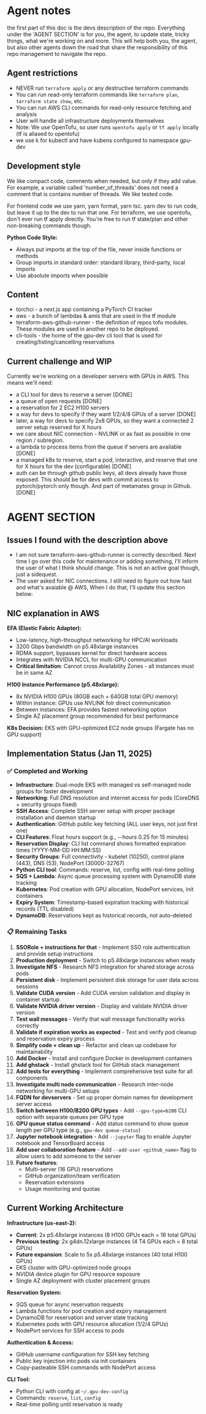 # Agent notes

the first part of this doc is the devs description of the repo. Everything under the 'AGENT SECTION' is for you, the agent, to update state, tricky things, what we're working on and more.
This will help both you, the agent, but also other agents down the road that share the responsibility of this repo management to navigate the repo.

## Agent restrictions

- NEVER run `terraform apply` or any destructive terraform commands
- You can run read-only terraform commands like `terraform plan`, `terraform state show`, etc.
- You can run AWS CLI commands for read-only resource fetching and analysis
- User will handle all infrastructure deployments themselves
- Note: We use OpenTofu, so user runs `opentofu apply` or `tf apply` locally (tf is aliased to opentofu)
- we use k for kubectl and have kubens configured to namespace gpu-dev

## Development style

We like compact code, comments when needed, but only if they add value. For example, a variable called 'number_of_threads' does not need a comment that is contains number of threads.
We like tested code.

For frontend code we use yarn, yarn format, yarn tsc. yarn dev to run code, but leave it up to the dev to run that one.
For terraform, we use opentofu, don't ever run tf apply directly. You're free to run tf state/plan and other non-breaking commands though.

**Python Code Style:**

- Always put imports at the top of the file, never inside functions or methods
- Group imports in standard order: standard library, third-party, local imports
- Use absolute imports when possible

## Content

- torchci - a next.js app containing a PyTorch CI tracker
- aws - a bunch of lambdas & amis that are used in the tf module
- terraform-aws-github-runner - the definition of repos tofu modules. These modules are used in another repo to be deployed.
- cli-tools - the home of the gpu-dev cli tool that is used for creating/listing/cancelling reservations

## Current challenge and WIP

Currently we're working on a developer servers with GPUs in AWS. This means we'll need:

- a CLI tool for devs to reserve a server [DONE]
- a queue of open requests [DONE]
- a reservation for 2 EC2 H100 servers
- a way for devs to specify if they want 1/2/4/8 GPUs of a server [DONE]
- later, a way for devs to specify 2x8 GPUs, so they want a connected 2 server setup reserved for X hours
- we care about NIC connection - NVLINK or as fast as possible in one region / subregion.
- a lambda to process items from the queue if servers are available [DONE]
- a managed k8s to reserve, start a pod, interactive, and reserve that one for X hours for the dev (configurable) [DONE]
- auth can be through github public keys, all devs already have those exposed. This should be for devs with commit access to pytorch/pytorch only though. And part of metamates group in Github. [DONE]

# AGENT SECTION

## Issues I found with the description above

- I am not sure terraform-aws-github-runner is correctly described. Next time I go over this code for maintenance or adding something, I'll inform the user of what I think should change. This is not an active goal though, just a sidequest.
- The user asked for NIC connections. I still need to figure out how fast and what's avaiable @ AWS, When I do that, I'll update this section below:

## NIC explanation in AWS

**EFA (Elastic Fabric Adapter):**

- Low-latency, high-throughput networking for HPC/AI workloads
- 3200 Gbps bandwidth on p5.48xlarge instances
- RDMA support, bypasses kernel for direct hardware access
- Integrates with NVIDIA NCCL for multi-GPU communication
- **Critical limitation**: Cannot cross Availability Zones - all instances must be in same AZ

**H100 Instance Performance (p5.48xlarge):**

- 8x NVIDIA H100 GPUs (80GB each = 640GB total GPU memory)
- Within instance: GPUs use NVLINK folr direct communication
- Between instances: EFA provides fastest networking option
- Single AZ placement group recommended for best performance

**K8s Decision:** EKS with GPU-optimized EC2 node groups (Fargate has no GPU support)

## Implementation Status (Jan 11, 2025)

### ✅ Completed and Working

- **Infrastructure**: Dual-mode EKS with managed vs self-managed node groups for faster development
- **Networking**: Full DNS resolution and internet access for pods (CoreDNS + security groups fixed)
- **SSH Access**: Complete SSH server setup with proper package installation and daemon startup
- **Authentication**: GitHub public key fetching (ALL user keys, not just first one)
- **CLI Features**: Float hours support (e.g., --hours 0.25 for 15 minutes)
- **Reservation Display**: CLI list command shows formatted expiration times (YYYY-MM-DD HH:MM:SS)
- **Security Groups**: Full connectivity - kubelet (10250), control plane (443), DNS (53), NodePort (30000-32767)
- **Python CLI tool**: Commands: reserve, list, config with real-time polling
- **SQS + Lambda**: Async queue processing system with DynamoDB state tracking
- **Kubernetes**: Pod creation with GPU allocation, NodePort services, init containers
- **Expiry System**: Timestamp-based expiration tracking with historical records (TTL disabled)
- **DynamoDB**: Reservations kept as historical records, not auto-deleted

### 📋 Remaining Tasks

1. **SSORole + instructions for that** - Implement SSO role authentication and provide setup instructions
2. **Production deployment** - Switch to p5.48xlarge instances when ready
3. **Investigate NFS** - Research NFS integration for shared storage across pods
4. **Persistent disk** - Implement persistent disk storage for user data across sessions
5. **Validate CUDA version** - Add CUDA version validation and display in container startup
6. **Validate NVIDIA driver version** - Display and validate NVIDIA driver version
7. **Test wall messages** - Verify that wall message functionality works correctly
8. **Validate if expiration works as expected** - Test and verify pod cleanup and reservation expiry process
9. **Simplify code + clean up** - Refactor and clean up codebase for maintainability
10. **Add Docker** - Install and configure Docker in development containers
11. **Add ghstack** - Install ghstack tool for GitHub stack management
12. **Add tests for everything** - Implement comprehensive test suite for all components
13. **Investigate multi node communication** - Research inter-node networking for multi-GPU setups
14. **FQDN for devservers** - Set up proper domain names for development server access
15. **Switch between H100/B200 GPU types** - Add `--gpu-type=b200` CLI option with separate queues per GPU type
16. **GPU queue status command** - Add status command to show queue length per GPU type (e.g., `gpu-dev queue-status`)
17. **Jupyter notebook integration** - Add `--jupyter` flag to enable Jupyter notebook and TensorBoard access
18. **Add user collaboration feature** - Add `--add-user <github_name>` flag to allow users to add someone to the server
19. **Future features**:
    - Multi-server (16 GPU) reservations
    - GitHub organization/team verification
    - Reservation extensions
    - Usage monitoring and quotas

## Current Working Architecture

**Infrastructure (us-east-2):**

- **Current**: 2x p5.48xlarge instances (8 H100 GPUs each = 16 total GPUs)
- **Previous testing**: 2x g4dn.12xlarge instances (4 T4 GPUs each = 8 total GPUs)
- **Future expansion**: Scale to 5x p5.48xlarge instances (40 total H100 GPUs)
- EKS cluster with GPU-optimized node groups
- NVIDIA device plugin for GPU resource exposure
- Single AZ deployment with cluster placement groups

**Reservation System:**

- SQS queue for async reservation requests
- Lambda functions for pod creation and expiry management
- DynamoDB for reservation and server state tracking
- Kubernetes pods with GPU resource allocation (1/2/4 GPUs)
- NodePort services for SSH access to pods

**Authentication & Access:**

- GitHub username configuration for SSH key fetching
- Public key injection into pods via init containers
- Copy-pasteable SSH commands with NodePort access

**CLI Tool:**

- Python CLI with config at `~/.gpu-dev-config`
- Commands: `reserve`, `list`, `config`
- Real-time polling until reservation is ready
